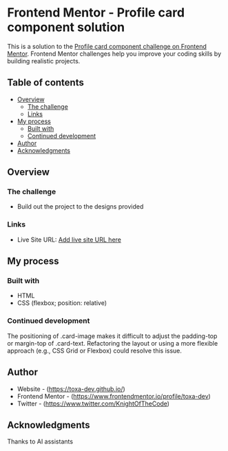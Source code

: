 # Frontend Mentor - Profile card component solution

This is a solution to the [Profile card component challenge on Frontend Mentor](https://www.frontendmentor.io/challenges/profile-card-component-cfArpWshJ). Frontend Mentor challenges help you improve your coding skills by building realistic projects. 

## Table of contents

- [Overview](#overview)
  - [The challenge](#the-challenge)
  - [Links](#links)
- [My process](#my-process)
  - [Built with](#built-with)
  - [Continued development](#continued-development)
- [Author](#author)
- [Acknowledgments](#acknowledgments)

## Overview

### The challenge

- Build out the project to the designs provided

### Links

- Live Site URL: [Add live site URL here](https://toxa-dev.github.io/frontendmentor.io-profile-card-component-01)

## My process

### Built with

- HTML
- CSS (flexbox; position: relative)

### Continued development

The positioning of .card-image makes it difficult to adjust the padding-top or margin-top of .card-text. Refactoring the layout or using a more flexible approach (e.g., CSS Grid or Flexbox) could resolve this issue.

## Author

- Website - (https://toxa-dev.github.io/)
- Frontend Mentor - (https://www.frontendmentor.io/profile/toxa-dev)
- Twitter - (https://www.twitter.com/KnightOfTheCode)

## Acknowledgments

Thanks to AI assistants
